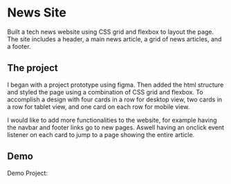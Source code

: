 # News Site

Built a tech news website using CSS grid and flexbox to layout the page. The site includes a header, a main news 
article, a grid of news articles, and a footer. 

## The project

I began with a project prototype using figma. Then added the html structure and styled the page using a combination 
of CSS grid and flexbox. To accomplish a design with four cards in a row for desktop view, two cards in a row for 
tablet view, and one card on each row for mobile view. 

I would like to add more functionalities to the website, for example having the navbar and footer links go to new pages.
Aswell having an onclick event listener on each card to jump to a page showing the entire article.

## Demo

Demo Project: 
